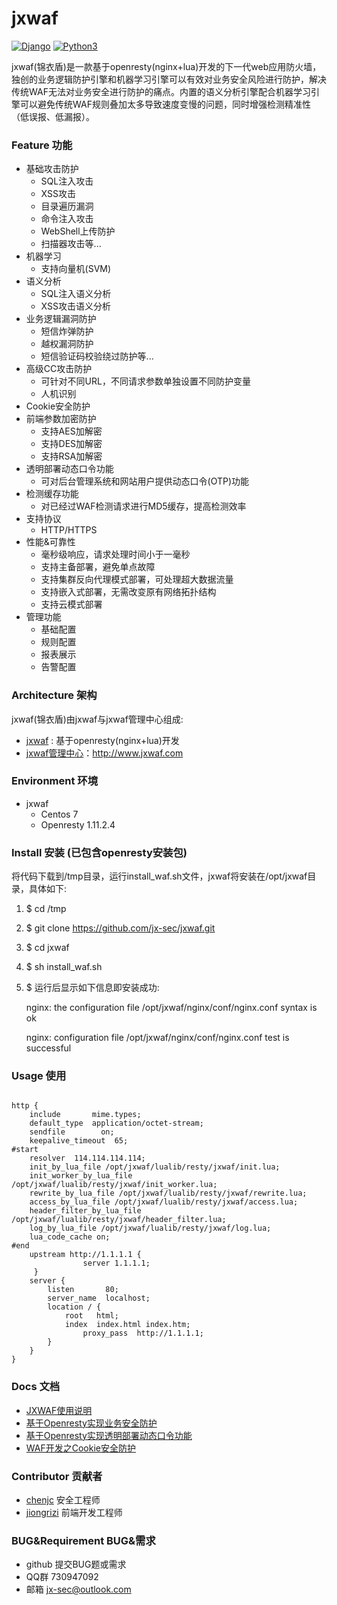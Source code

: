 # jxwaf


[![Django](https://img.shields.io/badge/centos-7-brightgreen.svg)](https://www.centos.org/)
[![Python3](https://img.shields.io/badge/openresty-1.11.2.5-brightgreen.svg)](http://openresty.org/en/)

jxwaf(锦衣盾)是一款基于openresty(nginx+lua)开发的下一代web应用防火墙，独创的业务逻辑防护引擎和机器学习引擎可以有效对业务安全风险进行防护，解决传统WAF无法对业务安全进行防护的痛点。内置的语义分析引擎配合机器学习引擎可以避免传统WAF规则叠加太多导致速度变慢的问题，同时增强检测精准性（低误报、低漏报）。

### Feature 功能
  - 基础攻击防护 
    - SQL注入攻击
    - XSS攻击
    - 目录遍历漏洞
    - 命令注入攻击
    - WebShell上传防护
    - 扫描器攻击等...
  - 机器学习
    - 支持向量机(SVM)
  - 语义分析
    - SQL注入语义分析
    - XSS攻击语义分析  
  - 业务逻辑漏洞防护
    - 短信炸弹防护
    - 越权漏洞防护
    - 短信验证码校验绕过防护等...
  - 高级CC攻击防护
    - 可针对不同URL，不同请求参数单独设置不同防护变量
    - 人机识别
  - Cookie安全防护
  - 前端参数加密防护
    - 支持AES加解密
    - 支持DES加解密
    - 支持RSA加解密
  - 透明部署动态口令功能
    - 可对后台管理系统和网站用户提供动态口令(OTP)功能
  - 检测缓存功能
    - 对已经过WAF检测请求进行MD5缓存，提高检测效率
  - 支持协议
    - HTTP/HTTPS 
  - 性能&可靠性
     -  毫秒级响应，请求处理时间小于一毫秒
     -  支持主备部署，避免单点故障
     -  支持集群反向代理模式部署，可处理超大数据流量
     -  支持嵌入式部署，无需改变原有网络拓扑结构
     -  支持云模式部署
  - 管理功能
    - 基础配置
    - 规则配置
    - 报表展示
    - 告警配置

### Architecture 架构

jxwaf(锦衣盾)由jxwaf与jxwaf管理中心组成:
  - [jxwaf](https://github.com/jx-sec/jxwaf) : 基于openresty(nginx+lua)开发
  - [jxwaf管理中心](http://www.jxwaf.com)：http://www.jxwaf.com


### Environment 环境

  - jxwaf 
    - Centos 7
    - Openresty 1.11.2.4

###  Install 安装 (已包含openresty安装包)
将代码下载到/tmp目录，运行install_waf.sh文件，jxwaf将安装在/opt/jxwaf目录，具体如下:

   1. $ cd /tmp
   2. $ git clone https://github.com/jx-sec/jxwaf.git
   3. $ cd jxwaf
   4. $ sh install_waf.sh 
   5. $ 运行后显示如下信息即安装成功: 
   
      nginx: the configuration file /opt/jxwaf/nginx/conf/nginx.conf syntax is ok

      nginx: configuration file /opt/jxwaf/nginx/conf/nginx.conf test is successful


### Usage 使用

```

http {
    include       mime.types;
    default_type  application/octet-stream;
    sendfile        on;
    keepalive_timeout  65;
#start
    resolver  114.114.114.114;
    init_by_lua_file /opt/jxwaf/lualib/resty/jxwaf/init.lua;
    init_worker_by_lua_file /opt/jxwaf/lualib/resty/jxwaf/init_worker.lua;
    rewrite_by_lua_file /opt/jxwaf/lualib/resty/jxwaf/rewrite.lua;
    access_by_lua_file /opt/jxwaf/lualib/resty/jxwaf/access.lua;
    header_filter_by_lua_file /opt/jxwaf/lualib/resty/jxwaf/header_filter.lua;
    log_by_lua_file /opt/jxwaf/lualib/resty/jxwaf/log.lua;
    lua_code_cache on;
#end
    upstream http://1.1.1.1 {
                server 1.1.1.1;
     }
    server {
        listen       80;
        server_name  localhost;
        location / {
            root   html;
            index  index.html index.htm;
                proxy_pass  http://1.1.1.1;
        }
    }
}

```



 


### Docs 文档
   * [JXWAF使用说明](docs/JXWAF使用说明.md)
   * [基于Openresty实现业务安全防护 ](http://www.freebuf.com/vuls/150571.html)
   * [基于Openresty实现透明部署动态口令功能](http://www.freebuf.com/articles/network/150959.html)
   * [WAF开发之Cookie安全防护  ](http://www.freebuf.com/articles/web/164232.html) 
    

### Contributor 贡献者
- [chenjc](https://github.com/jx-sec)  安全工程师
- [jiongrizi](https://github.com/jiongrizi) 前端开发工程师


### BUG&Requirement BUG&需求

- github 提交BUG题或需求
- QQ群 730947092
- 邮箱 jx-sec@outlook.com
